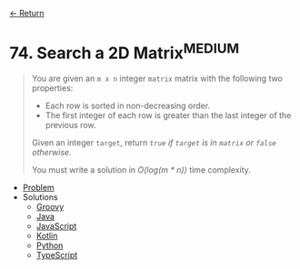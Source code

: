 [&larr; Return](https://hanggrian.github.io/grind-leetcode/)

# 74. Search a 2D Matrix<sup>MEDIUM</sup>

> You are given an `m x n` integer `matrix` matrix with the following two
  properties:
>
> - Each row is sorted in non-decreasing order.
> - The first integer of each row is greater than the last integer of the
    previous row.
>
> Given an integer `target`, return *`true` if `target` is in `matrix` or
  `false` otherwise.*
>
> You must write a solution in *O(log(m * n))* time complexity.

- [Problem](https://leetcode.com/problems/search-a-2d-matrix/)
- Solutions
  - [Groovy](https://github.com/hanggrian/grind-leetcode/blob/main/groovy/src/main/groovy/problems1_100/SearchA2dMatrix.groovy)
  - [Java](https://github.com/hanggrian/grind-leetcode/blob/main/java/src/main/java/problems1_100/SearchA2dMatrix.java)
  - [JavaScript](https://github.com/hanggrian/grind-leetcode/blob/main/javascript/src/problems1_100/search-a-2d-matrix.js)
  - [Kotlin](https://github.com/hanggrian/grind-leetcode/blob/main/kotlin/src/main/kotlin/problems1_100/SearchA2dMatrix.kt)
  - [Python](https://github.com/hanggrian/grind-leetcode/blob/main/python/src/problems1_100/search_a_2d_matrix.py)
  - [TypeScript](https://github.com/hanggrian/grind-leetcode/blob/main/typescript/src/problems1_100/search-a-2d-matrix.ts)
